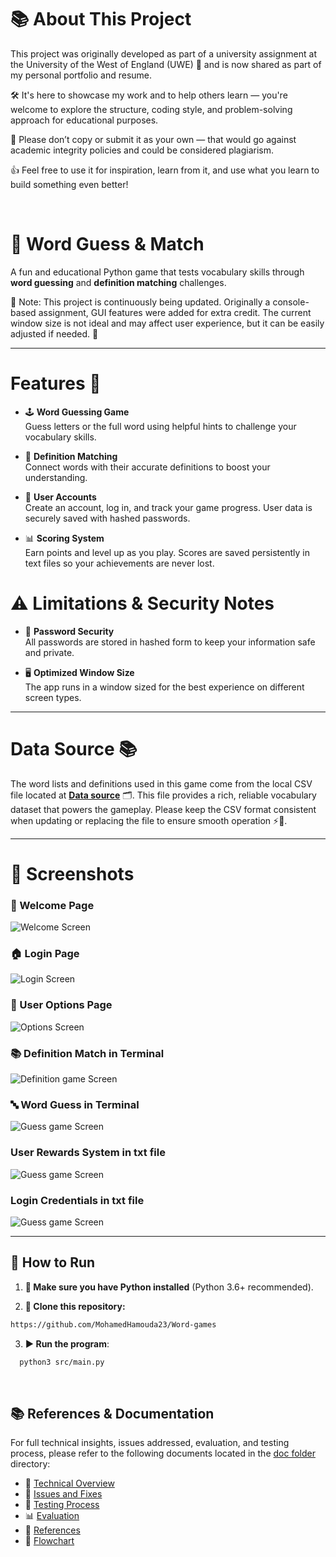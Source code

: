# 📚 About This Project

This project was originally developed as part of a university assignment at the University of the West of England (UWE) 🏫 and is now shared as part of my personal portfolio and resume.

🛠️ It's here to showcase my work and to help others learn — you're welcome to explore the structure, coding style, and problem-solving approach for educational purposes.

🚫 Please don’t copy or submit it as your own — that would go against academic integrity policies and could be considered plagiarism.

👍 Feel free to use it for inspiration, learn from it, and use what you learn to build something even better!

<br>

# 🎯 Word Guess & Match  

A fun and educational Python game that tests vocabulary skills through **word guessing** and **definition matching** challenges.

📝 Note: This project is continuously being updated.
Originally a console-based assignment, GUI features were added for extra credit.
The current window size is not ideal and may affect user experience, but it can be easily adjusted if needed. 🙂

---

# Features 🎯

* 🕹️ **Word Guessing Game**  
  Guess letters or the full word using helpful hints to challenge your vocabulary skills.

* 🔗 **Definition Matching**  
  Connect words with their accurate definitions to boost your understanding.

* 👥 **User Accounts**  
  Create an account, log in, and track your game progress. User data is securely saved with hashed passwords.

* 📊 **Scoring System**  
  Earn points and level up as you play. Scores are saved persistently in text files so your achievements are never lost.

# ⚠️ Limitations & Security Notes

* 🔐 **Password Security**  
  All passwords are stored in hashed form to keep your information safe and private.

* 🖥️ **Optimized Window Size**  
  The app runs in a window sized for the best experience on different screen types.

---

# Data Source 📚

The word lists and definitions used in this game come from the local CSV file located at **[Data source](/src/CSWords.csv)**  🗂️. This file provides a rich, reliable vocabulary dataset that powers the gameplay. Please keep the CSV format consistent when updating or replacing the file to ensure smooth operation ⚡️🔄.

---


# 📸 Screenshots

### 👋 Welcome Page
![Welcome Screen](assets/Welcome.png)

### 🏠 Login Page
![Login Screen](assets/Login.png)

### 👤 User Options Page
![Options Screen](assets/Options.png)

### 📚 Definition Match in Terminal
![Definition game Screen](assets/Definition_game.png)

### 🔤 Word Guess in Terminal
 ![Guess game Screen](assets/Guess_game.png)

 ### User Rewards System in txt file
  ![Guess game Screen](assets/Rewards_System.png)

 ### Login Credentials in txt file
  ![Guess game Screen](assets/Login_Credentials.png)

 

---

## 🚀 How to Run  
1. **🧰 Make sure you have Python installed** (Python 3.6+ recommended).
   
2. **🔄 Clone this repository:**
```bash
https://github.com/MohamedHamouda23/Word-games
```

3. **▶️ Run the program**:

```bash
  python3 src/main.py
```

<br>

## 📚 References & Documentation

For full technical insights, issues addressed, evaluation, and testing process, please refer to the following documents located in the [doc folder](./doc/) directory:

- 📄 [Technical Overview](./doc/Technical%20Overview.pdf)  
- 🐞 [Issues and Fixes](./doc/Issues%20and%20Fixes.pdf)  
- 🧪 [Testing Process](./doc/Testing%20process.pdf)  
- 📊 [Evaluation](./doc/Evaluation.pdf)  
- 🔗 [References](./doc/References.pdf)  
- 🔁 [Flowchart](./doc/Flowchart.pdf)  

